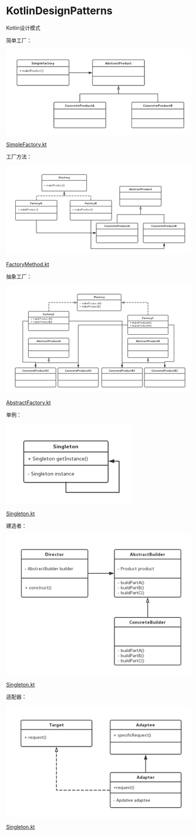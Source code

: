 # KotlinDesignPatterns
Kotlin设计模式

简单工厂：

![](images/SimpleFactory.png)

[SimpleFactory.kt](/src/com/huangyu/factory/SimpleFactory.kt)

工厂方法：

![](images/FactoryMethod.png)

[FactoryMethod.kt](/src/com/huangyu/factory/FactoryMethod.kt)

抽象工厂：

![](images/AbstractFactory.png)

[AbstractFactory.kt](/src/com/huangyu/factory/AbstractFactory.kt)

单例：

![](images/Singleton.png)

[Singleton.kt](/src/com/huangyu/singleton/Singleton.kt)

建造者：

![](images/Builder.png)

[Singleton.kt](/src/com/huangyu/builder/Builder.kt)

适配器：

![](images/Adapter.png)

[Singleton.kt](/src/com/huangyu/adapter/Adapter.kt)


